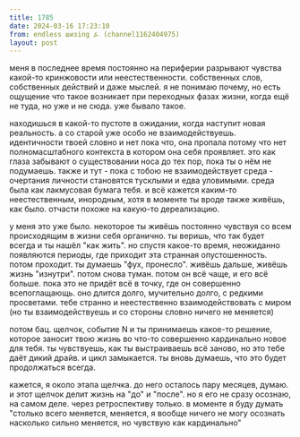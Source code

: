 ```yaml
---
title: 1785
date: 2024-03-16 17:23:10
from: endless шизing ⍼ (channel1162404975)
layout: post
---
```


меня в последнее время постоянно на периферии разрывают чувства какой-то кринжовости или неестественности. собственных слов, собственных действий и даже мыслей. я не понимаю почему, но есть ощущение что такое возникает при переходных фазах жизни, когда ещё не туда, но уже и не сюда. уже бывало такое.

находишься в какой-то пустоте в ожидании, когда наступит новая реальность. а со старой уже особо не взаимодействуешь. идентичности твоей словно и нет пока что, она пропала потому что нет полномасштабного контекста в котором она себя проявляет. это как глаза забывают о существовании носа до тех пор, пока ты о нём не подумаешь. также и тут - пока с тобою не взаимодействует среда - очертания личности становятся тусклыми и едва уловимыми. среда была как лакмусовая бумага тебя.
и всё кажется каким-то неестественным, инородным, хотя в моменте ты вроде также живёшь, как было. отчасти похоже на какую-то дереализацию.

у меня это уже было. некоторое ты живёшь постоянно чувствуя со всем происходящим в жизни себя органично. ты веришь, что так будет всегда и ты нашёл "как жить". но спустя какое-то время, неожиданно появляются периоды, где приходит эта странная опустошенность. потом проходит. ты думаешь "фух, пронесло". живёшь дальше, живёшь жизнь "изнутри". потом снова туман. потом он всё чаще, и его всё больше. пока это не придёт всё в точку, где он совершенно всепоглащающь. оно длится долго, мучительно долго, с редкими просветами. тебе странно и неестественно взаимодействовать с миром (но ты взаимодействуешь и со стороны словно ничего не меняется)

потом бац. щелчок, событие N и ты принимаешь какое-то решение, которое заносит твою жизнь во что-то совершенно кардинально новое для тебя. ты чувствуешь, как ты выстраиваешь всё заново, но это тебе даёт дикий драйв. и цикл замыкается. ты вновь думаешь, что это будет продолжаться всегда.

кажется, я около этапа щелчка. до него осталось пару месяцев, думаю. и этот щелчок делит жизнь на "до" и "после". но я его не сразу осознаю, на самом деле. через ретроспективу только. в моменте я буду думать "столько всего меняется, меняется, я вообще ничего не могу осознать насколько сильно меняется, но чувствую как кардинально"
